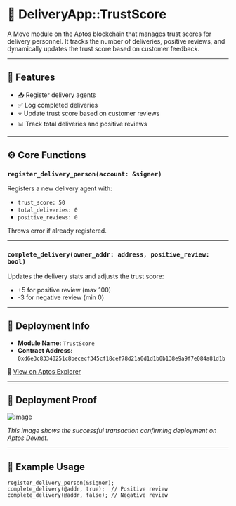 # 🚚 DeliveryApp::TrustScore

A Move module on the Aptos blockchain that manages trust scores for delivery personnel. It tracks the number of deliveries, positive reviews, and dynamically updates the trust score based on customer feedback.

---

## 🧠 Features

- 📥 Register delivery agents
- ✅ Log completed deliveries
- ⭐ Update trust score based on customer reviews
- 📊 Track total deliveries and positive reviews

---

## ⚙️ Core Functions

### `register_delivery_person(account: &signer)`
Registers a new delivery agent with:
- `trust_score: 50`
- `total_deliveries: 0`
- `positive_reviews: 0`

Throws error if already registered.

---

### `complete_delivery(owner_addr: address, positive_review: bool)`
Updates the delivery stats and adjusts the trust score:
- +5 for positive review (max 100)
- -3 for negative review (min 0)

---

## 📄 Deployment Info

- **Module Name:** `TrustScore`
- **Contract Address:** `0xd6e3c83340251c8bececf345cf18cef78d21a0d1d1b0b138e9a9f7e084a81d1b`

🔗 [View on Aptos Explorer](https://explorer.aptoslabs.com/txn/0xd6e3c83340251c8bececf345cf18cef78d21a0d1d1b0b138e9a9f7e084a81d1b?network=devnet)

---

## 📸 Deployment Proof

![image](https://github.com/user-attachments/assets/6ad90c56-d7aa-40c5-aada-b9f661416d29)


_This image shows the successful transaction confirming deployment on Aptos Devnet._

---

## 🚀 Example Usage

```move
register_delivery_person(&signer);
complete_delivery(@addr, true);  // Positive review
complete_delivery(@addr, false); // Negative review
